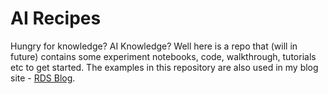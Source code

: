 
# AI Recipes

Hungry for knowledge? AI Knowledge? Well here is a repo that (will in future) contains some experiment notebooks, code, walkthrough, tutorials etc to get started. The examples in this repository are also used in my blog site - [RDS Blog](httphttps://rahuldshetty.github.io/blog/).

